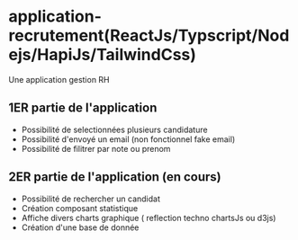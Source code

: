 # application-recrutement(ReactJs/Typscript/Nodejs/HapiJs/TailwindCss)

Une application gestion RH

## 1ER partie de l'application

- Possibilité de selectionnées plusieurs candidature
- Possibilité d'envoyé un email (non fonctionnel fake email)
- Possibilité de filitrer par note ou prenom

## 2ER partie de l'application (en cours)

- Possibilité de rechercher un candidat
- Création composant statistique
- Affiche divers charts graphique ( reflection techno chartsJs ou d3js)
- Création d'une base de donnée
